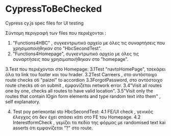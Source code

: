 # CypressToBeChecked

Cypress cy.js spec files for UI testing

Σύντομη περιγραφή των files που περιέχονται :

1. "Functions4HBC" , συγκεντρωτικό αρχείο με όλες τις συναρτήσεις που χρησιμοποιήθηκαν στο "HbcSecondTest".
2. "Functions4Homepage", συγκεντρωτικό αρχείο με όλες τις συναρτήσεις που χρησιμοποιήθηκαν στο "homepage".

3.Test που περιέχονται στο Homepage: 
3.1Test "navtoHomePage", τσεκάρει όλα τα link του footer και του hrader. 
3.2Test Carreers , στο αντόστοιχο route checks oti "paizei" to accordion
3.3ForgotPassword, στο αντόστοιχο route checks oti on submit , εμφανίζεται network error.
3.4"Visit all routes one by one, checks all routes to have valid location".
3.5"Visit only the routes that contain lOgin form elements and type random text into them" , self explanatory. 

4. Test poy periexontai sto HbcSecondTest:
4.1 FE/UI check , γενικός έλεγχος ότι δεν έχει σπάσει κάτι στο FE του Homepage. 
4.2 InterestformCheck , γεμίζει τα πεδία της φόρμας με randomised text kai asserts ότι εμφανίζεται "?" στο route.

